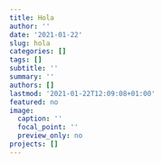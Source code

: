```yaml
---
title: Hola
author: ''
date: '2021-01-22'
slug: hola
categories: []
tags: []
subtitle: ''
summary: ''
authors: []
lastmod: '2021-01-22T12:09:08+01:00'
featured: no
image:
  caption: ''
  focal_point: ''
  preview_only: no
projects: []
---
```

